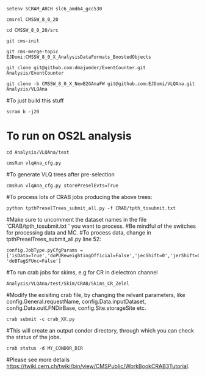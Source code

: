 ```
setenv SCRAM_ARCH slc6_amd64_gcc530

cmsrel CMSSW_8_0_20

cd CMSSW_8_0_20/src

git cms-init 

git cms-merge-topic EJDomi:CMSSW_8_0_X_AnalysisDataFormats_BoostedObjects

git clone git@github.com:dmajumder/EventCounter.git Analysis/EventCounter

git clone -b CMSSW_8_0_X_NewB2GAnaFW git@github.com:EJDomi/VLQAna.git Analysis/VLQAna
```
#To just build this stuff
```
scram b -j20
```

# To run on OS2L analysis
```
cd Analysis/VLQAna/test

cmsRun vlqAna_cfg.py 
```

#To generate VLQ trees after pre-selection
```
cmsRun vlqAna_cfg.py storePreselEvts=True 
```

#To process lots of CRAB jobs producing the above trees:
```
python tpthPreselTrees_submit_all.py -f CRAB/tpth_tosubmit.txt 
```

#Make sure to uncomment the dataset names in the file 'CRAB/tpth_tosubmit.txt ' you want to process.
#Be mindful of the switches for  processing data and MC.
#To process data, change in tpthPreselTrees_submit_all.py  line 52:
```
config.JobType.pyCfgParams = ['isData=True','doPUReweightingOfficial=False','jecShift=0','jerShift=0', 'doBTagSFUnc=False']
```
#To run crab jobs for skims, e.g for CR in dielectron channel
```
Analysis/VLQAna/test/Skim/CRAB/Skims_CR_Zelel 
```
#Modify the exisiting crab file, by changing the relvant parameters, like config.General.requestName, config.Data.inputDataset, config.Data.outLFNDirBase, config.Site.storageSite etc.
```
crab submit -c crab_XX.py
```
#This will create an output condor directory, through which you can check the status of the jobs.
```
crab status -d MY_CONDOR_DIR
```
#Please see more details https://twiki.cern.ch/twiki/bin/view/CMSPublic/WorkBookCRAB3Tutorial.
